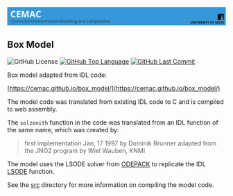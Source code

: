<div align="center">
<a href="https://www.cemac.leeds.ac.uk/">
  <img src="https://github.com/cemac/cemac_generic/blob/master/Images/cemac.png"></a>
  <br>
</div>

## Box Model

![GitHub License](https://img.shields.io/github/license/cemac/box_model.svg)
[![GitHub Top Language](https://img.shields.io/github/languages/top/cemac/box_model.svg)](https://github.com/cemac/box_model)
[![GitHub Last Commit](https://img.shields.io/github/last-commit/cemac/box_model.svg)](https://github.com/cemac/box_model/commits/master)

Box model adapted from IDL code:

[https://cemac.github.io/box_model/](https://cemac.github.io/box_model/)

The model code was translated from existing IDL code to C and is compiled to web assembly.

The `solzenith` function in the code was translated from an IDL function of the same name, which was created by:

> first implementation Jan, 17 1997 by Dominik Brunner
> adapted from the JNO2 program by Wiel Wauben, KNMI

The model uses the LSODE solver from [ODEPACK](https://computing.llnl.gov/casc/odepack/) to replicate the IDL [LSODE](https://www.l3harrisgeospatial.com/docs/lsode.html) function.

See the [src](src/) directory for more information on compiling the model code.
